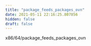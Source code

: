 ```yaml
---
title: "package_feeds_packages_ovn"
date: 2021-05-11 22:16:25.807856
hidden: false
draft: false
---
```


x86/64/package_feeds_packages_ovn

